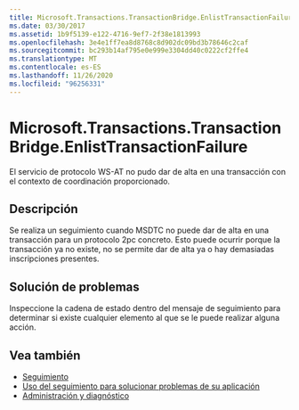 ```yaml
---
title: Microsoft.Transactions.TransactionBridge.EnlistTransactionFailure
ms.date: 03/30/2017
ms.assetid: 1b9f5139-e122-4716-9ef7-2f38e1813993
ms.openlocfilehash: 3e4e1ff7ea8d8768c8d902dc09bd3b78646c2caf
ms.sourcegitcommit: bc293b14af795e0e999e3304dd40c0222cf2ffe4
ms.translationtype: MT
ms.contentlocale: es-ES
ms.lasthandoff: 11/26/2020
ms.locfileid: "96256331"
---
```

# <a name="microsofttransactionstransactionbridgeenlisttransactionfailure"></a>Microsoft.Transactions.TransactionBridge.EnlistTransactionFailure

El servicio de protocolo WS-AT no pudo dar de alta en una transacción con el contexto de coordinación proporcionado.  
  
## <a name="description"></a>Descripción  

 Se realiza un seguimiento cuando MSDTC no puede dar de alta en una transacción para un protocolo 2pc concreto.  Esto puede ocurrir porque la transacción ya no existe, no se permite dar de alta ya o hay demasiadas inscripciones presentes.  
  
## <a name="troubleshooting"></a>Solución de problemas  

 Inspeccione la cadena de estado dentro del mensaje de seguimiento para determinar si existe cualquier elemento al que se le puede realizar alguna acción.  
  
## <a name="see-also"></a>Vea también

- [Seguimiento](index.md)
- [Uso del seguimiento para solucionar problemas de su aplicación](using-tracing-to-troubleshoot-your-application.md)
- [Administración y diagnóstico](../index.md)
